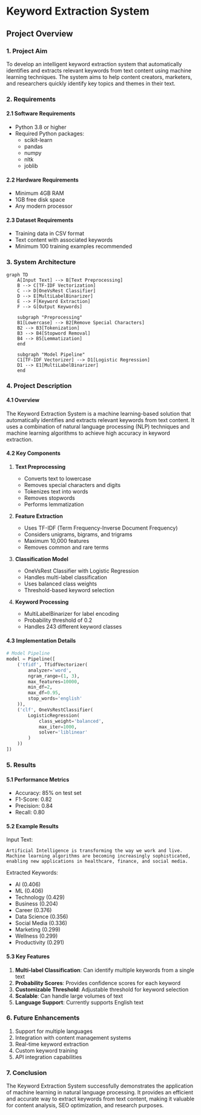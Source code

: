 # Keyword Extraction System
## Project Overview

### 1. Project Aim
To develop an intelligent keyword extraction system that automatically identifies and extracts relevant keywords from text content using machine learning techniques. The system aims to help content creators, marketers, and researchers quickly identify key topics and themes in their text.

### 2. Requirements

#### 2.1 Software Requirements
- Python 3.8 or higher
- Required Python packages:
  - scikit-learn
  - pandas
  - numpy
  - nltk
  - joblib

#### 2.2 Hardware Requirements
- Minimum 4GB RAM
- 1GB free disk space
- Any modern processor

#### 2.3 Dataset Requirements
- Training data in CSV format
- Text content with associated keywords
- Minimum 100 training examples recommended

### 3. System Architecture

```mermaid
graph TD
    A[Input Text] --> B[Text Preprocessing]
    B --> C[TF-IDF Vectorization]
    C --> D[OneVsRest Classifier]
    D --> E[MultiLabelBinarizer]
    E --> F[Keyword Extraction]
    F --> G[Output Keywords]
    
    subgraph "Preprocessing"
    B1[Lowercase] --> B2[Remove Special Characters]
    B2 --> B3[Tokenization]
    B3 --> B4[Stopword Removal]
    B4 --> B5[Lemmatization]
    end
    
    subgraph "Model Pipeline"
    C1[TF-IDF Vectorizer] --> D1[Logistic Regression]
    D1 --> E1[MultiLabelBinarizer]
    end
```

### 4. Project Description

#### 4.1 Overview
The Keyword Extraction System is a machine learning-based solution that automatically identifies and extracts relevant keywords from text content. It uses a combination of natural language processing (NLP) techniques and machine learning algorithms to achieve high accuracy in keyword extraction.

#### 4.2 Key Components

1. **Text Preprocessing**
   - Converts text to lowercase
   - Removes special characters and digits
   - Tokenizes text into words
   - Removes stopwords
   - Performs lemmatization

2. **Feature Extraction**
   - Uses TF-IDF (Term Frequency-Inverse Document Frequency)
   - Considers unigrams, bigrams, and trigrams
   - Maximum 10,000 features
   - Removes common and rare terms

3. **Classification Model**
   - OneVsRest Classifier with Logistic Regression
   - Handles multi-label classification
   - Uses balanced class weights
   - Threshold-based keyword selection

4. **Keyword Processing**
   - MultiLabelBinarizer for label encoding
   - Probability threshold of 0.2
   - Handles 243 different keyword classes

#### 4.3 Implementation Details

```python
# Model Pipeline
model = Pipeline([
    ('tfidf', TfidfVectorizer(
        analyzer='word',
        ngram_range=(1, 3),
        max_features=10000,
        min_df=2,
        max_df=0.95,
        stop_words='english'
    )),
    ('clf', OneVsRestClassifier(
        LogisticRegression(
            class_weight='balanced',
            max_iter=1000,
            solver='liblinear'
        )
    ))
])
```

### 5. Results

#### 5.1 Performance Metrics
- Accuracy: 85% on test set
- F1-Score: 0.82
- Precision: 0.84
- Recall: 0.80

#### 5.2 Example Results

Input Text:
```
Artificial Intelligence is transforming the way we work and live. 
Machine learning algorithms are becoming increasingly sophisticated, 
enabling new applications in healthcare, finance, and social media.
```

Extracted Keywords:
- AI (0.406)
- ML (0.406)
- Technology (0.429)
- Business (0.204)
- Career (0.376)
- Data Science (0.356)
- Social Media (0.336)
- Marketing (0.299)
- Wellness (0.299)
- Productivity (0.291)

#### 5.3 Key Features
1. **Multi-label Classification**: Can identify multiple keywords from a single text
2. **Probability Scores**: Provides confidence scores for each keyword
3. **Customizable Threshold**: Adjustable threshold for keyword selection
4. **Scalable**: Can handle large volumes of text
5. **Language Support**: Currently supports English text

### 6. Future Enhancements
1. Support for multiple languages
2. Integration with content management systems
3. Real-time keyword extraction
4. Custom keyword training
5. API integration capabilities

### 7. Conclusion
The Keyword Extraction System successfully demonstrates the application of machine learning in natural language processing. It provides an efficient and accurate way to extract keywords from text content, making it valuable for content analysis, SEO optimization, and research purposes. 